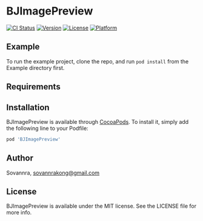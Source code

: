 # BJImagePreview

[![CI Status](https://img.shields.io/travis/Sovannra/BJImagePreview.svg?style=flat)](https://travis-ci.org/Sovannra/BJImagePreview)
[![Version](https://img.shields.io/cocoapods/v/BJImagePreview.svg?style=flat)](https://cocoapods.org/pods/BJImagePreview)
[![License](https://img.shields.io/cocoapods/l/BJImagePreview.svg?style=flat)](https://cocoapods.org/pods/BJImagePreview)
[![Platform](https://img.shields.io/cocoapods/p/BJImagePreview.svg?style=flat)](https://cocoapods.org/pods/BJImagePreview)

## Example

To run the example project, clone the repo, and run `pod install` from the Example directory first.

## Requirements

## Installation

BJImagePreview is available through [CocoaPods](https://cocoapods.org). To install
it, simply add the following line to your Podfile:

```ruby
pod 'BJImagePreview'
```

## Author

Sovannra, sovannrakong@gmail.com

## License

BJImagePreview is available under the MIT license. See the LICENSE file for more info.
